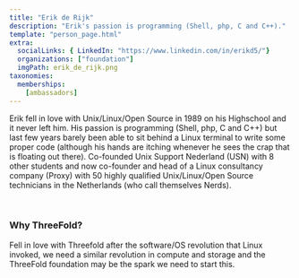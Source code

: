 ```yaml
---
title: "Erik de Rijk"
description: "Erik's passion is programming (Shell, php, C and C++)."
template: "person_page.html"
extra:
  socialLinks: { LinkedIn: "https://www.linkedin.com/in/erikd5/"}
  organizations: ["foundation"]
  imgPath: erik_de_rijk.png
taxonomies:
  memberships:
    [ambassadors]
---
```


Erik fell in love with Unix/Linux/Open Source in 1989 on his Highschool and it never left him. His passion is programming (Shell, php, C and C++) but last few years barely been able to sit behind a Linux terminal to write some proper code (although his hands are itching whenever he sees the crap that is floating out there). Co-founded Unix Support Nederland (USN) with 8 other students and now co-founder and head of a Linux consultancy company (Proxy) with 50 highly qualified Unix/Linux/Open Source technicians in the Netherlands (who call themselves Nerds). 

<br>

### Why ThreeFold?

Fell in love with Threefold after the software/OS revolution that Linux invoked, we need a similar revolution in compute and storage and the ThreeFold foundation may be the spark we need to start this.
